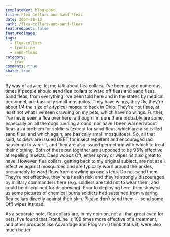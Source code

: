 ```yaml
---
templateKey: blog-post
title: Flea Collars and Sand Fleas
date: 2004-11-10
path: /flea-collars-and-sand-fleas
featuredpost: false
featuredimage:
tags:
  - flea-collars
  - frontLine
  - sand-fleas
category:
  - iraq
comments: true
share: true
---
```


By way of advice, let me talk about flea collars. I've been asked numerous times if people should send flea collars to ward off fleas and sand fleas. Sand fleas, from everything I've been told here and in the states by medical personnel, are basically small mosquitos. They have wings, they fly, they're about 1/4 the size of a typical mosquito back in Ohio. They're not fleas, at least not what I've seen crawling on my pets, which have no wings. Further, I've never seen a flea over here, although I'm sure there probably are some, especially on all the dogs running around, nor have I been warned about fleas as a problem for soldiers (except for sand fleas, which are also called sand flies, and which again, are basically small mosquitoes). So, all that said, soldiers are issued DEET for insect repellent and encouraged (ad nauseum) to wear it, and they are also issued permethrin with which to treat their clothing. Both of these put together are supposed to be 95% effective at repelling insects. Deep woods Off, either spray or wipes, is also great to have. However, flea collars, getting back to my original subject, are not at all effective against mosquitoes and are typically worn around the ankles, presumably to ward fleas from crawling up one's legs. Do not send them. They're not effective, they're a health risk, and they're strongly discouraged by military commanders here (e.g. soldiers are told not to wear them, and could be disciplined for disobeying). Prior to deploying here, they showed us some pictures of chemical burns soldiers had sustained from wearing flea collars directly against their skin. Please don't send them -- send some Off! wipes instead.

As a separate note, flea collars are, in my opinion, not all that great even for pets. I've found that FrontLine is 100 times more effective of a treatment, and other products like Advantage and Program (I think that's it) were also much better.
